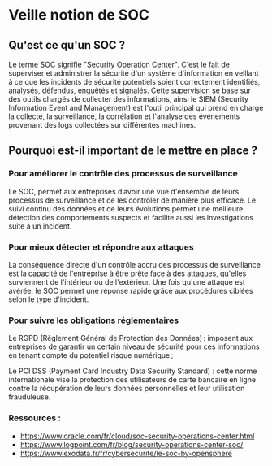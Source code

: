 # Veille notion de SOC

## Qu'est ce qu'un SOC  ?

Le terme SOC signifie "Security Operation Center". C'est le fait de superviser et administrer la sécurité d'un système d'information en veillant à ce que les incidents de sécurité potentiels soient correctement identifiés, analysés, défendus, enquêtés et signalés. Cette supervision se base sur des outils chargés de collecter des informations, ainsi le SIEM (Security Information Event and Management) est l'outil principal qui prend en charge la collecte, la surveillance, la corrélation et l'analyse des événements provenant des logs collectées sur différentes machines. 


## Pourquoi est-il important de le mettre en place ?


### Pour améliorer le contrôle des processus de surveillance

Le SOC, permet aux entreprises d’avoir une vue d'ensemble de leurs processus de surveillance et de les contrôler de manière plus efficace. Le suivi continu des données et de leurs évolutions permet une meilleure détection des comportements suspects et facilite aussi les investigations suite à un incident.

### Pour mieux détecter et répondre aux attaques

La conséquence directe d'un contrôle accru des processus de surveillance est la capacité de l'entreprise à être prête face à des attaques, qu'elles surviennent de l'intérieur ou de l'extérieur. Une fois qu'une attaque est avérée, le SOC permet une réponse rapide grâce aux procédures ciblées selon le type d'incident. 

### Pour suivre les obligations réglementaires

Le RGPD (Règlement Général de Protection des Données) : imposent aux entreprises de garantir un certain niveau de sécurité pour ces informations en tenant compte du potentiel risque numérique ; 

Le PCI DSS (Payment Card Industry Data Security Standard) : cette norme internationale vise la protection des utilisateurs de carte bancaire en ligne contre la récupération de leurs données personnelles et leur utilisation frauduleuse.


### Ressources :

- https://www.oracle.com/fr/cloud/soc-security-operations-center.html
- https://www.logpoint.com/fr/blog/security-operations-center-soc/
- https://www.exodata.fr/fr/cybersecurite/le-soc-by-opensphere 